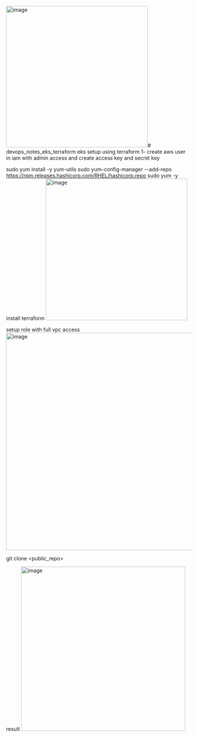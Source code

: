 <img width="386" alt="image" src="https://github.com/aayushm96/devops_notes_vpc/assets/34830219/d258decb-578f-4695-8104-ca74c7f2cdac"># devops_notes_eks_terraform
eks setup using terraform
1- create aws user in iam with admin access 
and create access key and secret key


sudo yum install -y yum-utils
sudo yum-config-manager --add-repo https://rpm.releases.hashicorp.com/RHEL/hashicorp.repo
sudo yum -y install terraform
<img width="386" alt="image" src="https://github.com/aayushm96/devops_notes_vpc/assets/34830219/5f9dfff4-3266-4a8f-9189-e09f6eef6190">

setup role with full vpc access
<img width="593" alt="image" src="https://github.com/aayushm96/devops_notes_vpc/assets/34830219/1354ebab-c5ad-441b-a151-ab9f40624d4d">

git clone <public_repo>

result
<img width="448" alt="image" src="https://github.com/aayushm96/devops_notes_vpc/assets/34830219/f98f3b23-d835-41c4-9f76-ab3e50b8dace">

